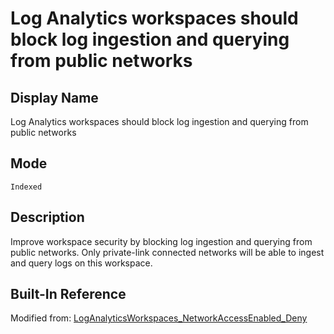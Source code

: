 # Log Analytics workspaces should block log ingestion and querying from public networks

## Display Name

Log Analytics workspaces should block log ingestion and querying from public networks

## Mode

`Indexed`

## Description

Improve workspace security by blocking log ingestion and querying from public networks. Only private-link connected networks will be able to ingest and query logs on this workspace.

## Built-In Reference

Modified from: [LogAnalyticsWorkspaces_NetworkAccessEnabled_Deny](https://github.com/Azure/azure-policy/blob/master/built-in-policies/policyDefinitions/Monitoring/LogAnalyticsWorkspaces_NetworkAccessEnabled_Deny.json)
